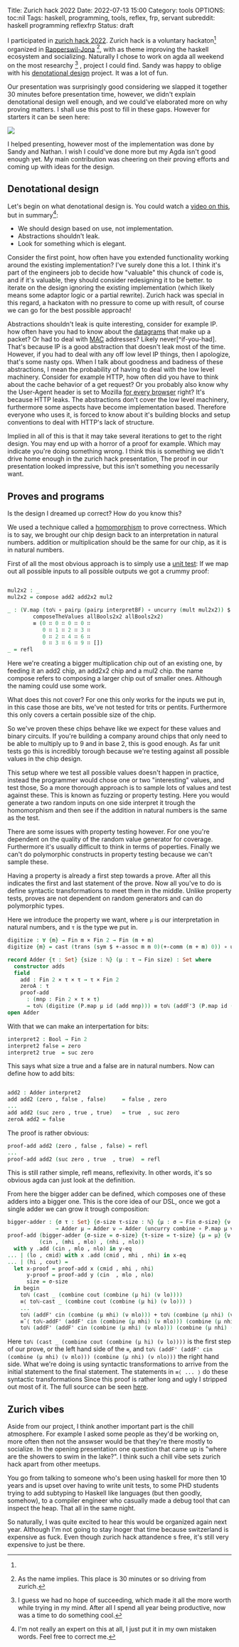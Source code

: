 Title: Zurich hack 2022
Date: 2022-07-13 15:00 
Category: tools
OPTIONS: toc:nil
Tags: haskell, programming, tools, reflex, frp, servant
subreddit: haskell programming reflexfrp
Status: draft

I participated in [zurich hack 2022](https://zfoh.ch/zurihac2022/).
Zurich hack is a voluntary hackaton[^commercial] organized in
[Rapperswil-Jona](https://www.myswitzerland.com/en/destinations/rapperswil-jona/) [^name], 
with as theme improving the haskell ecosystem and socializing. 
Naturally I chose to work on agda all weekend on the most
researchy [^useless] , project I could find.
Sandy was happy to oblige with his [denotational design](https://zfoh.ch/zurihac2022/projects.html#denotational-design)
project.
It was a lot of fun.

Our presentation was surprisingly good considering we slapped
it together 30 minutes before presentation time,
however,
we didn't explain denotational design well enough,
and we could've elaborated more on why proving matters.
I shall use this post to fill in these gaps.
However for starters it can be seen here:

![ ](https://youtu.be/fCT0uVCe53Q?list=PLOvRW_utVPVnqp24VsF0wiIRa-m9oWrox&t=682)

I helped presenting, however most of the implementation
was done by Sandy and Nathan.
I wish I could've done more but my Agda isn't good enough yet.
My main contribution was cheering on their proving efforts
and coming up with ideas for the design.

## Denotational design
Let's begin on what denotational design is.
You could watch a [video on this](https://youtu.be/bmKYiUOEo2A?t=871),
but in summary[^i-am-not-an-expert]: 

+ We should design based on use, not implementation.
+ Abstractions shouldn't leak.
+ Look for something which is elegant.

[^i-am-not-an-expert]: I'm not really an expert on this at all, I just put it in my own mistaken words. Feel free to correct me.

Consider the first point, 
how often have you extended functionality working
around the existing implementation?
I've surely done this a lot.
I think it's part of the engineers job to decide how "valuable" this
chunck of code is, and if it's valuable,
they should consider redesigning it to be better.
to iterate on the design ignoring the existing implementation
(which likely means some adaptor logic or a partial rewrite).
Zurich hack was special in this regard,
a hackaton with no pressure to come up with result,
of course we can go for the best possible approach!

Abstractions shouldn't leak is quite interesting,
consider for example IP.
how often have you had to know about
the [datagrams](https://www.techopedia.com/definition/6766/datagram)
that make up a packet?
Or had to deal with [MAC](https://en.wikipedia.org/wiki/MAC_address) addresses?
Likely never[^if-you-had].
That's because IP is a good abstraction that doesn't leak
most of the time.
However, if you had to deal with any off low level IP things,
then I apologize, that's some nasty ops.
When I talk about goodness and badness of these abstractions,
I mean the probability of having to deal with the low level machinery.
Consider for example HTTP,
how often did you have to think about the cache behavior of a get request?
Or you probably also know why the User-Agent header is set
to Mozilla [for every browser](https://stackoverflow.com/questions/1114254/why-do-all-browsers-user-agents-start-with-mozilla)
right?
It's because HTTP leaks.
The abstractions don't cover the low level machinery,
furthermore some aspects have become implementation based.
Therefore everyone who uses it,
is forced to know about it's building blocks
and setup conventions to deal with HTTP's lack of structure.

Implied in all of this is that it may take several
iterations to get to the right design.
You may end up with a horror of a proof for example.
Which may indicate you're doing something wrong.
I think this is something we didn't drive home enough in the 
zurich hack presentation,
The proof in our presentation looked impressive,
but this isn't something you necessarily want.

## Proves and programs
Is the design I dreamed up correct?
How do you know this?

We used a technique called a [homomorphism](https://en.wikipedia.org/wiki/Homomorphism)
to prove correctness.
Which is to say,
we brought our chip design back to an interpretation in
natural numbers.
addition or multiplication should be the same for our chip,
as it is in natural numbers.

First of all the most obvious approach is to simply use a
[unit test](https://github.com/isovector/denotational-arithmetic-zurihac/commit/4eb494ad84a1ede2202b036379d8525a391eecbb#diff-201315dac0498e664f0dccffd803e509020bf7d50ce3509d27566a3c26e5cb38R273):
If we map out all possible inputs to all possible outputs we
got a crummy proof:

```agda

mul2x2 : _
mul2x2 = compose add2 add2x2 mul2

_ : (V.map (toℕ ∘ pairμ (pairμ interpretBF) ∘ uncurry (mult mul2x2)) $
        composeTheValues allBools2x2 allBools2x2)
        ≡ (0 ∷ 0 ∷ 0 ∷ 0 ∷
           0 ∷ 1 ∷ 2 ∷ 3 ∷
           0 ∷ 2 ∷ 4 ∷ 6 ∷
           0 ∷ 3 ∷ 6 ∷ 9 ∷ [])
_ = refl
```

Here we're creating a bigger multiplication chip out of an existing one,
by feeding it an add2 chip, an add2x2 chip and a mul2 chip.
the name compose refers to composing a larger chip out of smaller ones.
Although the naming could use some work.

What does this not cover?
For one this only works for the inputs we put in,
in this case those are bits, we've not tested for trits or pentits.
Furthermore this only covers a certain possible size of the chip.

So we've proven these chips behave like we expect for these values and binary circuits.
If you're building a company around chips that only need to be able
to multiply up to 9 and in base 2, this is good enough.
As far unit tests go this is incredibly torough because we're testing against
all possible values in the chip design.

This setup where we test all possible values doesn't happen in practice,
instead the programmer would chose one or two "interesting" values,
and test those,
So a more thorough approach is to sample lots of values and test against these.
This is known as fuzzing or property testing.
Here you would generate a two random inputs on one side
interpret it trough the homomorphism and then see if the addition in natural 
numbers is the same as the test.

There are some issues with property testing however.
For one you're dependent on the quality of the random value
generator for coverage.
Furthermore it's usually difficult to think in terms of poperties.
Finally we can't do polymorphic constructs in property testing
because we can't sample these.


Having a property is already a first step towards a prove.
After all this indicates the first and last statement of the prove.
Now all you've to do is define syntactic transformations to meet
them in the middle.
Unlike property tests, proves are not dependent on random generators
and can do polymorphic types.

Here we introduce the property we want, where `μ` is our interpretation
in natural numbers, and `τ` is the type we put in.

```agda
digitize : ∀ {m} → Fin m × Fin 2 → Fin (m + m)
digitize {m} = cast (trans (sym $ +-assoc m m 0)(+-comm (m + m) 0)) ∘ uncurry combine ∘ swap

record Adder {τ : Set} {size : ℕ} (μ : τ → Fin size) : Set where
  constructor adds
  field
    add : Fin 2 × τ × τ → τ × Fin 2
    zeroA : τ
    proof-add
      : (mnp : Fin 2 × τ × τ)
      → toℕ (digitize (P.map μ id (add mnp))) ≡ toℕ (addF'3 (P.map id (P.map μ μ) mnp))
open Adder
```

With that we can make an interpertation for bits:

```agda
interpret2 : Bool → Fin 2
interpret2 false = zero
interpret2 true  = suc zero
```
This says what size a true and a false are in natural numbers.
Now can define how to add bits:
```agda

add2 : Adder interpret2
add add2 (zero , false , false)     = false , zero
...
add add2 (suc zero , true , true)   = true  , suc zero
zeroA add2 = false
```
The proof is rather obvious:

```agda
proof-add add2 (zero , false , false) = refl
...
proof-add add2 (suc zero , true  , true)  = refl
```
This is still rather simple,
refl means, reflexivity.
In other words, it's so obvious agda can
just look at the definition.

From here the bigger adder can be defined,
which composes one of these adders into a bigger one.
This is the core idea of our DSL, once we got 
a single adder we can grow it trough composition:

```agda
bigger-adder : {σ τ : Set} {σ-size τ-size : ℕ} {μ : σ → Fin σ-size} {ν : τ → Fin τ-size}
               → Adder μ → Adder ν → Adder (uncurry combine ∘ P.map μ ν)
proof-add (bigger-adder {σ-size = σ-size} {τ-size = τ-size} {μ = μ} {ν = ν} x y)
          (cin , (mhi , mlo) , (nhi , nlo))
  with y .add (cin , mlo , nlo) in y-eq
... | (lo , cmid) with x .add (cmid , mhi , nhi) in x-eq
... | (hi , cout) =
  let x-proof = proof-add x (cmid , mhi , nhi)
      y-proof = proof-add y (cin  , mlo , nlo)
      size = σ-size
  in begin
    toℕ (cast _ (combine cout (combine (μ hi) (ν lo))))
    ≡⟨ toℕ-cast _ (combine cout (combine (μ hi) (ν lo))) ⟩
    ...
    toℕ (addF' cin (combine (μ mhi) (ν mlo))) + toℕ (combine (μ nhi) (ν nlo))
    ≡˘⟨ toℕ-addF' (addF' cin (combine (μ mhi) (ν mlo))) (combine (μ nhi) (ν nlo)) ⟩
    toℕ (addF' (addF' cin (combine (μ mhi) (ν mlo))) (combine (μ nhi) (ν nlo)))                             ∎
```

Here `toℕ (cast _ (combine cout (combine (μ hi) (ν lo))))`
is the first step of our prove, or the left hand side of the `≡`,
and `toℕ (addF' (addF' cin (combine (μ mhi) (ν mlo))) (combine (μ nhi) (ν nlo)))`
the right hand side.
What we're doing is using syntactic transformations to arrive
from the initial statement to the final statement.
The statements in `≡⟨ ... ⟩` do these syntactic transformations
Since this proof is rather long and ugly I stripped out most of it.
The full source can be seen
[here](https://github.com/isovector/denotational-arithmetic-zurihac/blob/master/src/Mul.agda).

## Zurich vibes
Aside from our project, 
I think another important part is the chill atmosphere.
For example I asked some people as they'd be working on,
more often then not the answser would be that they're
there mostly to socialize.
In the opening presentation one question that came up
is "where are the showers to swim in the lake?".
I think such a chill vibe sets zurich hack apart from other meetups.

You go from talking to someone who's been using haskell for more
then 10 years and is upset over having to write unit tests,
to some PHD students trying to add subtyping 
to Haskell like languages (but then goodly, somehow),
to a compiler engineer who casually made a debug tool that
can inspect the heap.
That all in the same night.

So naturally, I was quite excited to hear this would be organized
again next year.
Although I'm not going to stay lnoger that time because switzerland
is expensive as fuck.
Even though zurich hack attandence s free, it's still very
expensive to just be there.


[^commercial]:
[^name]: As the name implies. This place is 30 minutes or so driving from zurich.
[^useless]: I guess we had no hope of succeeding,
            which made it all the more worth while trying in my mind.
            After all I spend all year being productive,
            now was a time to do something cool.

